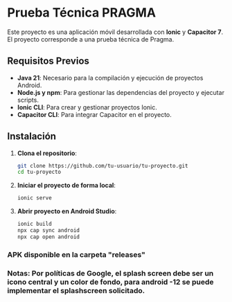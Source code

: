 # Prueba Técnica PRAGMA

Este proyecto es una aplicación móvil desarrollada con **Ionic** y **Capacitor 7**. El proyecto corresponde a una prueba técnica de Pragma.

## Requisitos Previos

- **Java 21**: Necesario para la compilación y ejecución de proyectos Android.
- **Node.js y npm**: Para gestionar las dependencias del proyecto y ejecutar scripts.
- **Ionic CLI**: Para crear y gestionar proyectos Ionic.
- **Capacitor CLI**: Para integrar Capacitor en el proyecto.

## Instalación

1. **Clona el repositorio**:
   ```bash
   git clone https://github.com/tu-usuario/tu-proyecto.git
   cd tu-proyecto
   ```
2. **Iniciar el proyecto de forma local**:
   ```bash
   ionic serve
   ```
3. **Abrir proyecto en Android Studio**:
   ```bash
   ionic build
   npx cap sync android
   npx cap open android
   ```

### APK disponible en la carpeta "releases"

### Notas: Por políticas de Google, el splash screen debe ser un icono central y un color de fondo, para android -12 se puede implementar el splashscreen solicitado.